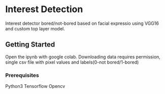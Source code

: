 # Interest Detection 

Interest detector bored/not-bored based on facial expressio using VGG16 and custom top layer model. 

## Getting Started

Open the ipynb with google colab. Downloading data requires permission, single csv file with pixel values and labels(0-not bored/1-bored)

### Prerequisites

Python3
Tensorflow
Opencv 

